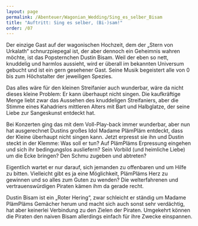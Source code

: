 ```yaml
---
layout: page
permalink: /Abenteuer/Wagonian_Wedding/Sing_es_selber_Bisam
title: "Auftritt: Sing es selber, (Bi-)sam!"
order: /07
---
```


Der einzige Gast auf der wagonischen Hochzeit, dem der „Stern von Urkalath“ schnurzpiepegal ist, der aber dennoch ein Geheimnis wahren möchte, ist das Popsternchen Dustin Bisam. Weil der eben so nett, knuddelig und harmlos aussieht, wird er überall im bekannten Universum gebucht und ist ein gern gesehener Gast. Seine Musik begeistert alle von 0 bis zum Höchstalter der jeweiligen Spezies.

Das alles wäre für den kleinen Streifanier auch wunderbar, wäre da nicht dieses kleine Problem: Er kann überhaupt nicht singen. Die kaufkräftige Menge liebt zwar das Aussehen des knuddeligen Streifaniers, aber die Stimme eines Kahadriers mittleren Alters mit Bart und Halbglatze, der seine Liebe zur Sangeskunst entdeckt hat.

Bei Konzerten ging das mit dem Voll-Play-back immer wunderbar, aber nun hat ausgerechnet Dustins großes Idol Madame PlämPläm entdeckt, dass der Kleine überhaupt nicht singen kann. Jetzt erpresst sie ihn und Dustin steckt in der Klemme: Was soll er tun? Auf PlämPläms Erpressung eingehen und sich ihr bedingungslos ausliefern? Sein Vorbild (und heimliche Liebe) um die Ecke bringen? Den Schmu zugeben und abtreten?

Eigentlich wartet er nur darauf, sich jemanden zu offenbaren und um Hilfe zu bitten. Vielleicht gibt es ja eine Möglichkeit, PlämPläms Herz zu gewinnen und so alles zum Guten zu wenden? Die welterfahrenen und vertrauenswürdigen Piraten kämen ihm da gerade recht.

Dustin Bisam ist ein „Roter Hering“, zwar schleicht er ständig um Madame PlämPläms Gemächer herum und macht sich auch sonst sehr verdächtig, hat aber keinerlei Verbindung zu den Zielen der Piraten. Umgekehrt können die Piraten den naiven Bisam allerdings einfach für ihre Zwecke einspannen.

